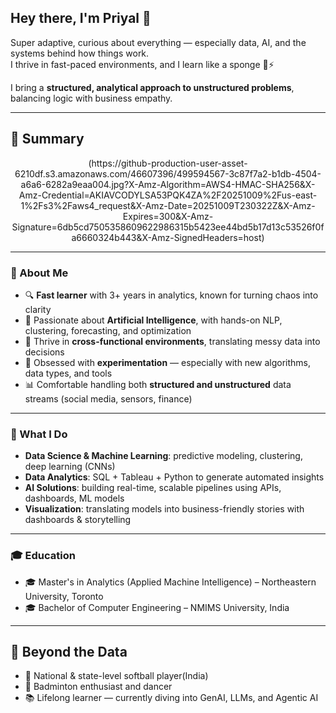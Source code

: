 ## Hey there, I'm Priyal 👋

Super adaptive, curious about everything — especially data, AI, and the systems behind how things work.  
I thrive in fast-paced environments, and I learn like a sponge 🧠⚡  

I bring a **structured, analytical approach to unstructured problems**, balancing logic with business empathy.

---

## 📌 Summary

<p align="center">
(https://github-production-user-asset-6210df.s3.amazonaws.com/46607396/499594567-3c87f7a2-b1db-4504-a6a6-6282a9eaa004.jpg?X-Amz-Algorithm=AWS4-HMAC-SHA256&X-Amz-Credential=AKIAVCODYLSA53PQK4ZA%2F20251009%2Fus-east-1%2Fs3%2Faws4_request&X-Amz-Date=20251009T230322Z&X-Amz-Expires=300&X-Amz-Signature=6db5cd7505358609622986315b5423ee44bd5b17d13c53526f0fa6660324b443&X-Amz-SignedHeaders=host)
</p>

---

### 🚀 About Me
- 🔍 **Fast learner** with 3+ years in analytics, known for turning chaos into clarity  
- 🤖 Passionate about **Artificial Intelligence**, with hands-on NLP, clustering, forecasting, and optimization  
- 🔗 Thrive in **cross-functional environments**, translating messy data into decisions  
- 🧪 Obsessed with **experimentation** — especially with new algorithms, data types, and tools  
- 📊 Comfortable handling both **structured and unstructured** data streams (social media, sensors, finance)

---

### 🧠 What I Do
- **Data Science & Machine Learning**: predictive modeling, clustering, deep learning (CNNs)  
- **Data Analytics**: SQL + Tableau + Python to generate automated insights  
- **AI Solutions**: building real-time, scalable pipelines using APIs, dashboards, ML models  
- **Visualization**: translating models into business-friendly stories with dashboards & storytelling  

---

### 🎓 Education
- 🎓 Master's in Analytics (Applied Machine Intelligence) – Northeastern University, Toronto  
- 🎓 Bachelor of Computer Engineering – NMIMS University, India  

---

## 🏸 Beyond the Data
- 🥎 National & state-level softball player(India)  
- 🏸 Badminton enthusiast and dancer  
- 📚 Lifelong learner — currently diving into GenAI, LLMs, and Agentic AI
